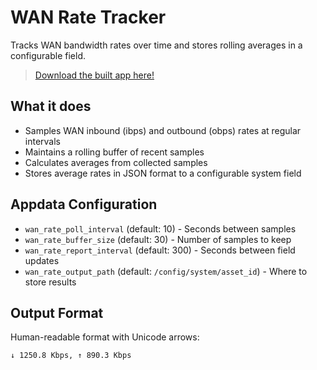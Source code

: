 # WAN Rate Tracker

Tracks WAN bandwidth rates over time and stores rolling averages in a configurable field.

> [Download the built app here!](https://github.com/cradlepoint/sdk-samples/releases/download/built_apps/wan_rate.v1.0.0.tar.gz)

## What it does

- Samples WAN inbound (ibps) and outbound (obps) rates at regular intervals
- Maintains a rolling buffer of recent samples
- Calculates averages from collected samples
- Stores average rates in JSON format to a configurable system field

## Appdata Configuration

- `wan_rate_poll_interval` (default: 10) - Seconds between samples
- `wan_rate_buffer_size` (default: 30) - Number of samples to keep
- `wan_rate_report_interval` (default: 300) - Seconds between field updates
- `wan_rate_output_path` (default: `/config/system/asset_id`) - Where to store results

## Output Format

Human-readable format with Unicode arrows:
```
↓ 1250.8 Kbps, ↑ 890.3 Kbps
```
